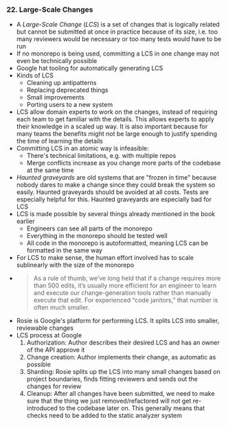 ### 22. Large-Scale Changes

- A *Large-Scale Change* (*LCS*) is a set of changes that is logically related but cannot be submitted at once in practice because of its size, i.e. too many reviewers would be necessary or too many tests would have to be run
- If no monorepo is being used, committing a LCS in one change may not even be technically possible
- Google hat tooling for automatically generating LCS
- Kinds of LCS
	- Cleaning up antipatterns
	- Replacing deprecated things
	- Small improvements
	- Porting users to a new system
- LCS allow domain experts to work on the changes, instead of requiring each team to get familiar with the details. This allows experts to apply their knowledge in a scaled up way. It is also important because for many teams the benefits might not be large enough to justify spending the time of learning the details
- Committing LCS in an atomic way is infeasible:
	- There's technical limitations, e.g. with multiple repos
	- Merge conflicts increase as you change more parts of the codebase at the same time
- *Haunted graveyards* are old systems that are "frozen in time" because nobody dares to make a change since they could break the system so easily. Haunted graveyards should be avoided at all costs. Tests are especially helpful for this. Haunted graveyards are especially bad for LCS
- LCS is made possible by several things already mentioned in the book earlier
	- Engineers can see all parts of the monorepo
	- Everything in the monorepo should be tested well
	- All code in the monorepo is autoformatted, meaning LCS can be formatted in the same way
- For LCS to make sense, the human effort involved has to scale sublinearly with the size of the monorepo
- > As a rule of thumb, we’ve long held that if a change requires more than 500 edits, it’s usually more efficient for an engineer to learn and execute our change-generation tools rather than manually execute that edit. For experienced “code janitors,” that number is often much smaller. 
- Rosie is Google's platform for performing LCS. It splits LCS into smaller, reviewable changes
- LCS process at Google
	1. Authorization: Author describes their desired LCS and has an owner of the API approve it
	2. Change creation: Author implements their change, as automatic as possible
	3. Sharding: Rosie splits up the LCS into many small changes based on project boundaries, finds fitting reviewers and sends out the changes for review
	4. Cleanup: After all changes have been submitted, we need to make sure that the thing we just removed/refactored will not get re-introduced to the codebase later on. This generally means that checks need to be added to the static analyzer system
